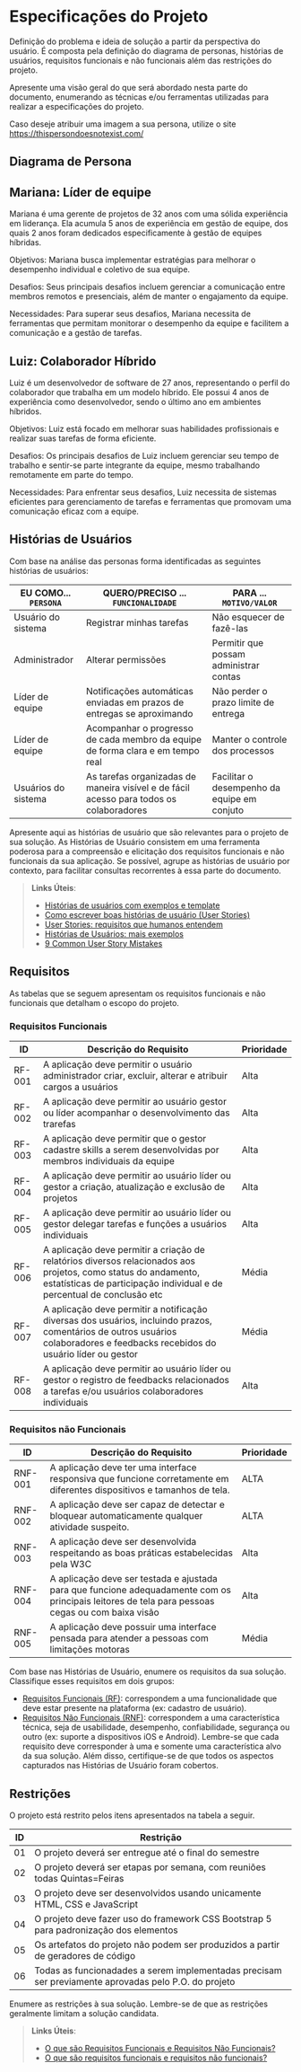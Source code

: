 # Especificações do Projeto

Definição do problema e ideia de solução a partir da perspectiva do usuário. É composta pela definição do  diagrama de personas, histórias de usuários, requisitos funcionais e não funcionais além das restrições do projeto.

Apresente uma visão geral do que será abordado nesta parte do documento, enumerando as técnicas e/ou ferramentas utilizadas para realizar a especificações do projeto.

Caso deseje atribuir uma imagem a sua persona, utilize o site https://thispersondoesnotexist.com/

## Diagrama de Persona

## Mariana: Líder de equipe

Mariana é uma gerente de projetos de 32 anos com uma sólida experiência em liderança. Ela acumula 5 anos de experiência em gestão de equipe, dos quais 2 anos foram dedicados especificamente à gestão de equipes híbridas.

Objetivos:
Mariana busca implementar estratégias para melhorar o desempenho individual e coletivo de sua equipe.

Desafios:
Seus principais desafios incluem gerenciar a comunicação entre membros remotos e presenciais, além de manter o engajamento da equipe.

Necessidades:
Para superar seus desafios, Mariana necessita de ferramentas que permitam monitorar o desempenho da equipe e facilitem a comunicação e a gestão de tarefas.

## Luiz: Colaborador Híbrido

Luiz é um desenvolvedor de software de 27 anos, representando o perfil do colaborador que trabalha em um modelo híbrido. Ele possui 4 anos de experiência como desenvolvedor, sendo o último ano em ambientes híbridos.

Objetivos:
Luiz está focado em melhorar suas habilidades profissionais e realizar suas tarefas de forma eficiente.

Desafios:
Os principais desafios de Luiz incluem gerenciar seu tempo de trabalho e sentir-se parte integrante da equipe, mesmo trabalhando remotamente em parte do tempo.

Necessidades:
Para enfrentar seus desafios, Luiz necessita de sistemas eficientes para gerenciamento de tarefas e ferramentas que promovam uma comunicação eficaz com a equipe.

## Histórias de Usuários

Com base na análise das personas forma identificadas as seguintes histórias de usuários:

|EU COMO... `PERSONA`| QUERO/PRECISO ... `FUNCIONALIDADE` |PARA ... `MOTIVO/VALOR`                 |
|--------------------|------------------------------------|----------------------------------------|
|Usuário do sistema  | Registrar minhas tarefas           | Não esquecer de fazê-las               |
|Administrador       | Alterar permissões                 | Permitir que possam administrar contas |
|Líder de equipe     | Notificações automáticas enviadas em prazos de entregas se aproximando| Não perder o prazo limite de entrega  | 
|Líder de equipe     | Acompanhar o progresso de cada membro da equipe de forma clara e em tempo real  | Manter o controle dos processos  | 
|Usuários do sistema | As tarefas organizadas de maneira visível e de fácil acesso para todos os colaboradores   | Facilitar o desempenho da equipe em conjuto  |   

Apresente aqui as histórias de usuário que são relevantes para o projeto de sua solução. As Histórias de Usuário consistem em uma ferramenta poderosa para a compreensão e elicitação dos requisitos funcionais e não funcionais da sua aplicação. Se possível, agrupe as histórias de usuário por contexto, para facilitar consultas recorrentes à essa parte do documento.

> **Links Úteis**:
> - [Histórias de usuários com exemplos e template](https://www.atlassian.com/br/agile/project-management/user-stories)
> - [Como escrever boas histórias de usuário (User Stories)](https://medium.com/vertice/como-escrever-boas-users-stories-hist%C3%B3rias-de-usu%C3%A1rios-b29c75043fac)
> - [User Stories: requisitos que humanos entendem](https://www.luiztools.com.br/post/user-stories-descricao-de-requisitos-que-humanos-entendem/)
> - [Histórias de Usuários: mais exemplos](https://www.reqview.com/doc/user-stories-example.html)
> - [9 Common User Story Mistakes](https://airfocus.com/blog/user-story-mistakes/)

## Requisitos

As tabelas que se seguem apresentam os requisitos funcionais e não funcionais que detalham o escopo do projeto.

### Requisitos Funcionais

|ID    | Descrição do Requisito  | Prioridade | 
|------|-----------------------------------------|----|
|RF-001| A aplicação deve permitir o usuário administrador criar, excluir, alterar e atribuir cargos a usuários |  Alta |
|RF-002| A aplicação deve permitir ao usuário gestor ou líder acompanhar o desenvolvimento das trarefas |  Alta |
|RF-003| A aplicação deve permitir que o gestor cadastre skills a serem desenvolvidas por membros individuais da equipe |  Alta |
|RF-004| A aplicação deve permitir ao usuário líder ou gestor a criação, atualização e exclusão de projetos |  Alta |
|RF-005| A aplicação deve permitir ao usuário líder ou gestor delegar tarefas e funções a usuários individuais |  Alta |
|RF-006| A aplicação deve permitir a criação de relatórios diversos relacionados aos projetos, como status do andamento, estatísticas de participação individual e de percentual de conclusão etc | Média | 
|RF-007| A aplicação deve permitir a notificação diversas dos usuários, incluindo prazos, comentários de outros usuários colaboradores e feedbacks recebidos do usuário líder ou gestor | Média |
|RF-008| A aplicação deve permitir ao usuário líder ou gestor o registro de feedbacks relacionados a tarefas e/ou usuários colaboradores individuais |  Alta |

### Requisitos não Funcionais

|ID     | Descrição do Requisito  |Prioridade |
|-------|-------------------------|----|
|RNF-001| A aplicação deve ter uma interface responsiva que funcione corretamente em diferentes dispositivos e tamanhos de  tela. | ALTA | 
|RNF-002| A aplicação deve ser capaz de detectar e bloquear automaticamente qualquer atividade suspeito.  |  ALTA |
|RNF-003| A aplicação deve ser desenvolvida respeitando as boas práticas estabelecidas pela W3C | Alta |
|RNF-004| A aplicação deve ser testada e ajustada para que funcione adequadamente com os principais leitores de tela para pessoas cegas ou com baixa visão | Alta |
|RNF-005| A aplicação deve possuir uma interface pensada para atender a pessoas com limitações motoras |  Média |

Com base nas Histórias de Usuário, enumere os requisitos da sua solução. Classifique esses requisitos em dois grupos:

- [Requisitos Funcionais
 (RF)](https://pt.wikipedia.org/wiki/Requisito_funcional):
 correspondem a uma funcionalidade que deve estar presente na
  plataforma (ex: cadastro de usuário).
- [Requisitos Não Funcionais
  (RNF)](https://pt.wikipedia.org/wiki/Requisito_n%C3%A3o_funcional):
  correspondem a uma característica técnica, seja de usabilidade,
  desempenho, confiabilidade, segurança ou outro (ex: suporte a
  dispositivos iOS e Android).
Lembre-se que cada requisito deve corresponder à uma e somente uma
característica alvo da sua solução. Além disso, certifique-se de que
todos os aspectos capturados nas Histórias de Usuário foram cobertos.

## Restrições

O projeto está restrito pelos itens apresentados na tabela a seguir.

|ID| Restrição                                             |
|--|-------------------------------------------------------|
|01| O projeto deverá ser entregue até o final do semestre |
|02| O projeto deverá ser etapas por semana, com reuniões todas Quintas=Feiras |
|03| O projeto deve ser desenvolvidos usando unicamente HTML, CSS e JavaScript |
|04| O projeto deve fazer uso do framework CSS Bootstrap 5 para padronização dos elementos |
|05| Os artefatos do projeto não podem ser produzidos a partir de geradores de código |
|06| Todas as funcionadades a serem implementadas precisam ser previamente aprovadas pelo P.O. do projeto |

Enumere as restrições à sua solução. Lembre-se de que as restrições geralmente limitam a solução candidata.

> **Links Úteis**:
> - [O que são Requisitos Funcionais e Requisitos Não Funcionais?](https://codificar.com.br/requisitos-funcionais-nao-funcionais/)
> - [O que são requisitos funcionais e requisitos não funcionais?](https://analisederequisitos.com.br/requisitos-funcionais-e-requisitos-nao-funcionais-o-que-sao/)

